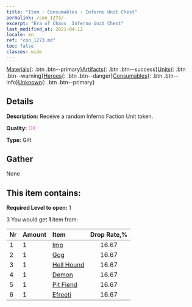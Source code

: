 ```yaml
---
title: "Item - Consumables - Inferno Unit Chest"
permalink: /con_1273/
excerpt: "Era of Chaos  Inferno Unit Chest"
last_modified_at: 2021-04-12
locale: en
ref: "con_1273.md"
toc: false
classes: wide
---
```

 [Materials](/Items/){: .btn .btn--primary}[Artifacts](/Items/Artifacts/){: .btn .btn--success}[Units](/Items/Units/){: .btn .btn--warning}[Heroes](/Items/Heroes/){: .btn .btn--danger}[Consumables](/Items/Consumables/){: .btn .btn--info}[Unknown](/Items/Unknown/){: .btn .btn--primary}

## Details
 **Description:** Receive a random Inferno Faction Unit token.

 **Quality:** <span style="color: #DA70D6">OK</span>

 **Type:** Gift

## Gather

  None

## This item contains:

 **Required Level to open:** 1

 3 You would get **1** item  from:

  | Nr | Amount |     Item    | Drop Rate,% |
  |:---|:-------|:------------|:---------:|
  | 1 | 1 | [Imp](/Items/unt_226/) | 16.67 | 
  | 2 | 1 | [Gog](/Items/unt_227/) | 16.67 | 
  | 3 | 1 | [Hell Hound](/Items/unt_228/) | 16.67 | 
  | 4 | 1 | [Demon](/Items/unt_229/) | 16.67 | 
  | 5 | 1 | [Pit Fiend](/Items/unt_230/) | 16.67 | 
  | 6 | 1 | [Efreeti](/Items/unt_231/) | 16.67 | 
